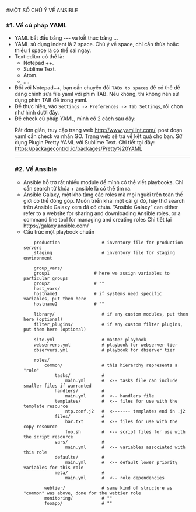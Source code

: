 #MỘT SỐ CHÚ Ý VỀ ANSIBLE
<p>
<h3>#1. Về cú pháp YAML
</h3>
<ul>
<li>
YAML bắt đầu bằng --- và kết thúc bằng ...
</li>
<li>
YAML sử dụng indent là 2 space. Chú ý về space, chỉ cần thừa hoặc thiếu 1 space là có thể sai ngay.
</li>
<li>
Text editor có thể là:
<ul>
<li>
Notepad ++.
<li>
Sublime Text.
<li>
Atom.
<li>
....
</ul>
<li>
Đối với Notepad++, bạn cần chuyển đổi <code>TABs to spaces</code> để có thể dễ dàng chỉnh sửa file yaml với phím TAB. Nếu không, thì không nên sử dụng phím TAB để trong yaml.
<li>
Để thực hiện, vào <code>Settings -> Preferences -> Tab Settings</code>, rồi chọn như hình dưới đây. 
<li>
Để check cú pháp YAML, mình có 2 cách sau đây:

Rất đơn giản, truy cập trang web http://www.yamllint.com/, post đoạn yaml cần check và nhấn GO. Trang web sẽ trả về kết quả cho bạn.
Sử dụng Plugin Pretty YAML với Sublime Text. Chi tiết tại đây: https://packagecontrol.io/packages/Pretty%20YAML
<hr>
<h3>#2. Về Ansible</h3>
<ul>
<li>Ansible hỗ trợ rất nhiều module để mình có thể viết playbooks. Chỉ cần search từ khóa + ansible là có thể tìm ra.
<li>Ansible Galaxy, một kho tàng các roles mà mọi người trên toàn thế giới có thể đóng góp. Muốn triển khai một cái gì đó, hãy thử search trên Ansible Galaxy xem đã có chưa. “Ansible Galaxy” can either refer to a website for sharing and downloading Ansible roles, or a command line tool for managing and creating roles Chi tiết tại https://galaxy.ansible.com/
<li>Cấu trúc một playbook chuẩn</li>



        production                # inventory file for production servers
        staging                   # inventory file for staging environment

        group_vars/
        group1                 # here we assign variables to particular groups
        group2                 # ""
        host_vars/
        hostname1              # if systems need specific variables, put them here
        hostname2              # ""

        library/                  # if any custom modules, put them here (optional)
        filter_plugins/           # if any custom filter plugins, put them here (optional)

        site.yml                  # master playbook
        webservers.yml            # playbook for webserver tier
        dbservers.yml             # playbook for dbserver tier

        roles/
            common/               # this hierarchy represents a "role"
                tasks/            #
                    main.yml      #  <-- tasks file can include smaller files if warranted
                handlers/         #
                    main.yml      #  <-- handlers file
                templates/        #  <-- files for use with the template resource
                    ntp.conf.j2   #  <------- templates end in .j2
                files/            #
                    bar.txt       #  <-- files for use with the copy resource
                    foo.sh        #  <-- script files for use with the script resource
                vars/             #
                    main.yml      #  <-- variables associated with this role
                defaults/         #
                    main.yml      #  <-- default lower priority variables for this role
                meta/             #
                    main.yml      #  <-- role dependencies

            webtier/              # same kind of structure as "common" was above, done for the webtier role
            monitoring/           # ""
            fooapp/               # ""


</ul>